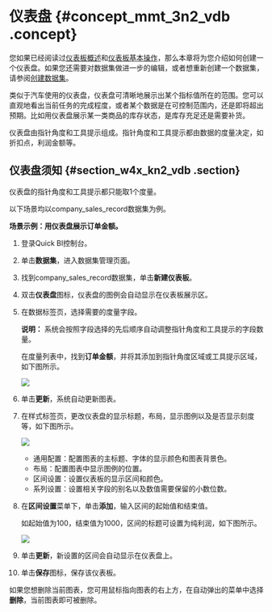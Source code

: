 # 仪表盘 {#concept_mmt_3n2_vdb .concept}

您如果已经阅读过[仪表板概述](cn.zh-CN/快速入门/报表制作/仪表板概述.md#)和[仪表板基本操作](cn.zh-CN/快速入门/报表制作/仪表板基本操作/仪表板基本操作.md#)，那么本章将为您介绍如何创建一个仪表盘。如果您还需要对数据集做进一步的编辑，或者想重新创建一个数据集，请参阅[创建数据集](cn.zh-CN/快速入门/数据建模/管理数据集/创建数据集.md#)。

类似于汽车使用的仪表盘，仪表盘可清晰地展示出某个指标值所在的范围。您可以直观地看出当前任务的完成程度，或者某个数据是在可控制范围内，还是即将超出预期。比如用仪表盘展示某一类商品的库存状态，是库存充足还是需要补货。

仪表盘由指针角度和工具提示组成。指针角度和工具提示都由数据的度量决定，如折扣点，利润金额等。

## 仪表盘须知 {#section_w4x_kn2_vdb .section}

仪表盘的指针角度和工具提示都只能取1个度量。

以下场景均以company\_sales\_record数据集为例。

**场景示例：用仪表盘展示订单金额。**

1.  登录Quick BI控制台。
2.  单击**数据集**，进入数据集管理页面。
3.  找到company\_sales\_record数据集，单击**新建仪表板**。
4.  双击**仪表盘**图标，仪表盘的图例会自动显示在仪表板展示区。
5.  在数据标签页，选择需要的度量字段。

    **说明：** 系统会按照字段选择的先后顺序自动调整指针角度和工具提示的字段数量。

    在度量列表中，找到**订单金额**，并将其添加到指针角度区域或工具提示区域，如下图所示。

    ![](http://static-aliyun-doc.oss-cn-hangzhou.aliyuncs.com/assets/img/9132/1734_zh-CN.png)

6.  单击**更新**，系统自动更新图表。
7.  在样式标签页，更改仪表盘的显示标题，布局，显示图例以及是否显示刻度等，如下图所示。

    ![](http://static-aliyun-doc.oss-cn-hangzhou.aliyuncs.com/assets/img/9132/1735_zh-CN.png)

    -   通用配置：配置图表的主标题、字体的显示颜色和图表背景色。
    -   布局：配置图表中显示图例的位置。
    -   区间设置：设置仪表板的显示区间和颜色。
    -   系列设置：设置相关字段的别名以及数值需要保留的小数位数。
8.  在**区间设置**菜单下，单击**添加**，输入区间的起始值和结束值。

    如起始值为100，结束值为1000，区间的标题可设置为纯利润，如下图所示。

    ![](http://static-aliyun-doc.oss-cn-hangzhou.aliyuncs.com/assets/img/9132/1737_zh-CN.png)

9.  单击**更新**，新设置的区间会自动显示在仪表盘上。
10. 单击**保存**图标，保存该仪表板。

如果您想删除当前图表，您可用鼠标指向图表的右上方，在自动弹出的菜单中选择**删除**，当前图表即可被删除。

